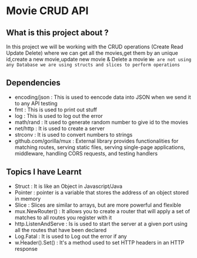 # Movie CRUD API

## What is this project about ?
In this project we will be working with the CRUD operations (Create Read Update Delete) where we can get all the movies,get them by an unique id,create a new movie,update new movie & Delete a movie 
```We are not using any Database we are using structs and slices to perform operations```

## Dependencies
- encoding/json : This is used to eencode data into JSON when we send it to any API testing 
- fmt : This is used to print out stuff
- log : This is used to log out the error
- math/rand : It used to generate random number to give id to the movies 
- net/http : It is used to create a server
- strconv : It is used to convert numbers to strings
- github.com/gorilla/mux : External library provides functionalities for matching routes, serving static files, serving single-page applications, middleware, handling CORS requests, and testing handlers

## Topics I have Learnt

- Struct : It is like an Object in Javascript/Java 
- Pointer : pointer is a variable that stores the address of an object stored in memory
- Slice : Slices are similar to arrays, but are more powerful and flexible
- mux.NewRouter() : It allows you to create a router that will apply a set of matches to all routes you register with it
- http.ListenAndServe : Is is used to start the server at a given port using all the routes that have been declared
- Log.Fatal : It is used to Log out the error if any
-  w.Header().Set() : It's a method used to set HTTP headers in an HTTP response
